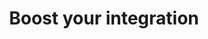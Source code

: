 ---
title: 'Boost your integration'
breadcrumb_title: "Boost your integration"
layout: 'block'
meta_title: 'Boost your integration - MultiSafepay Docs'
meta_description: "Sign up. Build and test your payments integration. Explore our products and services. Use our API Reference, SDKs, and wrappers. Get support."
logo: '/svgs/MSP Control.svg'
short_description: 'Boost your sales with branded communication and payment reminders'
weight: 50
---